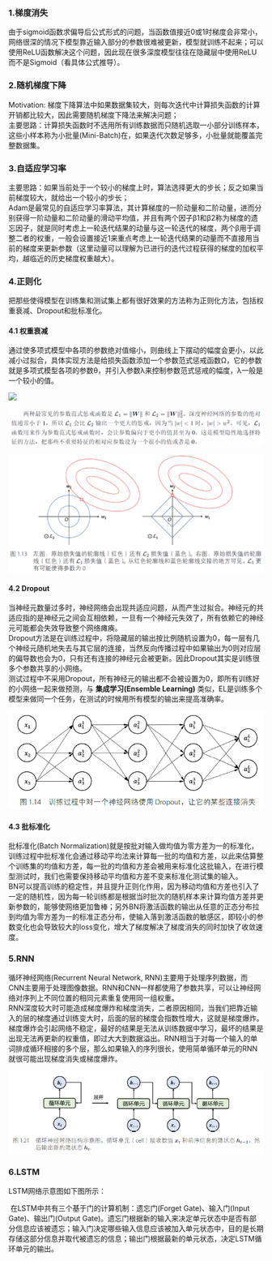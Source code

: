 ### 1.梯度消失
由于sigmoid函数求偏导后公式形式的问题，当函数值接近0或1时梯度会非常小，网络很深的情况下模型靠近输入部分的参数很难被更新，模型就训练不起来；可以使用ReLU函数解决这个问题，因此现在很多深度模型往往在隐藏层中使用ReLU而不是Sigmoid（看具体公式推导）。
### 2.随机梯度下降
Motivation: 梯度下降算法中如果数据集较大，则每次迭代中计算损失函数的计算开销都比较大，因此需要随机梯度下降法来解决问题；  
主要思路：计算损失函数时不选用所有训练数据而只随机选取一小部分训练样本，这些小样本称为小批量(Mini-Batch)在，如果迭代次数足够多，小批量就能覆盖完整数据集。
### 3.自适应学习率
主要思路：如果当前处于一个较小的梯度上时，算法选择更大的步长；反之如果当前梯度较大，就给出一个较小的步长；  
Adam是最常见的自适应学习率算法，其计算梯度的一阶动量和二阶动量，进而分别获得一阶动量和二阶动量的滑动平均值，并且有两个因子β1和β2称为梯度的遗忘因子，就是同时考虑上一轮迭代结果的动量与这一轮迭代的梯度，两个β用于调整二者的权重，一般会设置接近1来重点考虑上一轮迭代结果的动量而不直接用当前的梯度来更新参数（这里动量可以理解为已进行的迭代过程获得的梯度的加权平均，越临近的历史梯度权重越大）。
### 4.正则化
把那些使得模型在训练集和测试集上都有很好效果的方法称为正则化方法，包括权重衰减、Dropout和批标准化。
#### 4.1 权重衰减
通过使多项式模型中各项的参数绝对值缩小，则曲线上下摆动的幅度会更小，以此减小过拟合，具体实现方法是给损失函数添加一个参数范式惩戒函数Ω，它的参数就是多项式模型各项的参数θ，并引入参数λ来控制参数范式惩戒的幅度，λ一般是一个较小的值。

![](https://latex.codecogs.com/svg.image?L_{total}=L(y,\widehat{y})&plus;\lambda&space;\Omega&space;(\Theta&space;))

![](https://github.com/DominoWantToStudy/Interview/blob/master/pic/%E5%8F%82%E6%95%B0%E8%8C%83%E5%BC%8F%E6%83%A9%E6%88%92%E5%87%BD%E6%95%B01.PNG)

![](https://github.com/DominoWantToStudy/Interview/blob/master/pic/%E5%8F%82%E6%95%B0%E8%8C%83%E5%BC%8F%E6%83%A9%E6%88%92%E5%87%BD%E6%95%B02.PNG)
#### 4.2 Dropout
当神经元数量过多时，神经网络会出现共适应问题，从而产生过拟合。神经元的共适应指的是神经元之间会互相依赖，一旦有一个神经元失效了，所有依赖它的神经元可能都会失效导致整个网络瘫痪。  
Dropout方法是在训练过程中，将隐藏层的输出按比例随机设置为0，每一层有几个神经元随机地失去与其它层的连接，当然反向传播过程中如果输出为0则对应层的偏导数也会为0，只有还有连接的神经元会被更新。因此Dropout其实是训练很多个参数共享的小网络。  
测试过程中不采用Dropout，所有神经元的输出都不会被设置为0，即所有训练好的小网络一起来做预测，与 __集成学习(Ensemble Learning)__ 类似，EL是训练多个模型来做同一个任务，在测试的时候用所有模型的输出来提高准确率。

![](https://github.com/DominoWantToStudy/Interview/blob/master/pic/Dropout.PNG)
#### 4.3 批标准化
批标准化(Batch Normalization)就是按批对输入做均值为零方差为一的标准化，训练过程中批标准化会通过移动平均法来计算每一批的均值和方差，以此来估算整个训练集的均值和方差，每一批的均值和方差会被用来标准化这批输入，在进行模型测试时，我们也需要保持移动平均值和方差不变来标准化测试集的输入。  
BN可以提高训练的稳定性，并且提升正则化作用，因为移动均值和方差也引入了一定的随机性，因为每一轮训练都是根据当时批次的随机样本来计算均值方差并更新参数的，能够使网络更加鲁棒；另外BN将激活函数的输出从任意的正态分布拉到均值为零方差为一的标准正态分布，使输入落到激活函数的敏感区，即较小的参数变化也会导致较大的loss变化，增大了梯度解决了梯度消失的同时加快了收敛速度。
### 5.RNN
循环神经网络(Recurrent Neural Network, RNN)主要用于处理序列数据，而CNN主要用于处理图像数据。RNN和CNN一样都使用了参数共享，可以让神经网络对序列上不同位置的相同元素重复使用同一组权重。  
RNN深度较大时可能造成梯度爆炸和梯度消失，二者原因相同，当我们把靠近输入的层的梯度通过训练变大时，后面的层的梯度会指数性增大，这就是梯度爆炸。梯度爆炸会引起网络不稳定，最好的结果是无法从训练数据中学习，最坏的结果是出现无法再更新的权重值，即过大大到数据溢出。RNN相当于对每一个输入的单词排成循环相接的多个层，那么如果输入的序列很长，使用简单循环单元的RNN就很可能出现梯度消失或梯度爆炸。  

![](https://github.com/DominoWantToStudy/Interview/blob/master/pic/RNN.PNG)
### 6.LSTM
LSTM网络示意图如下图所示：

![]()
在LSTM中共有三个基于门的计算机制：遗忘门(Forget Gate)、输入门(Input Gate)、输出门(Output Gate)。遗忘门根据新的输入来决定单元状态中是否有部分信息应该被遗忘；输入门决定哪些输入信息应该被加入单元状态中，目的是长期存储这部分信息并取代被遗忘的信息；输出门根据最新的单元状态，决定LSTM循环单元的输出。

